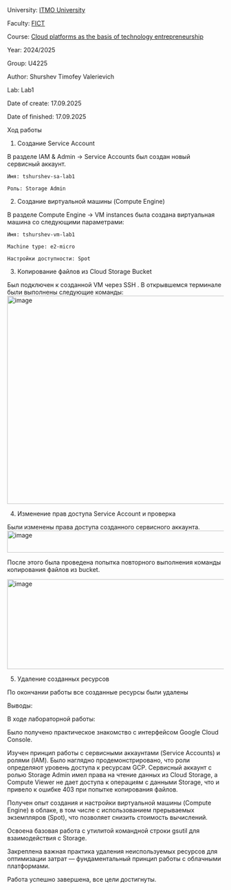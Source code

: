 University: [ITMO University](https://itmo.ru/ru/)

Faculty: [FICT](https://fict.itmo.ru)

Course: [Cloud platforms as the basis of technology entrepreneurship]([https://](https://itmo-ict-faculty.github.io/cloud-platforms-as-the-basis-of-technology-entrepreneurship/education/labs/#_2)) 

Year: 2024/2025

Group: U4225

Author: Shurshev Timofey Valerievich

Lab: Lab1

Date of create: 17.09.2025

Date of finished: 17.09.2025



Ход работы
1. Создание Service Account

В разделе IAM & Admin -> Service Accounts был создан новый сервисный аккаунт.

    Имя: tshurshev-sa-lab1 
  
    Роль: Storage Admin 

2. Создание виртуальной машины (Compute Engine)

В разделе Compute Engine -> VM instances была создана виртуальная машина со следующими параметрами:

    Имя: tshurshev-vm-lab1
   
    Machine type: e2-micro
   
    Настройки доступности: Spot

3. Копирование файлов из Cloud Storage Bucket

Был подключен к созданной VM через SSH . В открывшемся терминале были выполнены следующие команды:
<img width="640" height="484" alt="image" src="https://github.com/user-attachments/assets/cd21ea5d-ab97-4475-a52f-fd2f0f26a0e8" />

4. Изменение прав доступа Service Account и проверка
 
Были изменены права доступа созданного сервисного аккаунта.
<img width="775" height="51" alt="image" src="https://github.com/user-attachments/assets/0fc509b1-0771-4ee5-8567-20ace5b054e0" />

После этого была проведена попытка повторного выполнения команды копирования файлов из bucket.

<img width="814" height="209" alt="image" src="https://github.com/user-attachments/assets/1fcb267e-410f-401b-b219-16404818c102" />

5. Удаление созданных ресурсов
   
По окончании работы все созданные ресурсы были удалены 


Выводы:

В ходе лабораторной работы:

Было получено практическое знакомство с интерфейсом Google Cloud Console.

Изучен принцип работы с сервисными аккаунтами (Service Accounts) и ролями (IAM). Было наглядно продемонстрировано, что роли определяют уровень доступа к ресурсам GCP. Сервисный аккаунт с ролью Storage Admin имел права на чтение данных из Cloud Storage, а Compute Viewer не дает доступа к операциям с данными Storage, что и привело к ошибке 403 при попытке копирования файлов.

Получен опыт создания и настройки виртуальной машины (Compute Engine) в облаке, в том числе с использованием прерываемых экземпляров (Spot), что позволяет снизить стоимость вычислений.

Освоена базовая работа с утилитой командной строки gsutil для взаимодействия с Storage.

Закреплена важная практика удаления неиспользуемых ресурсов для оптимизации затрат — фундаментальный принцип работы с облачными платформами.

Работа успешно завершена, все цели достигнуты.
